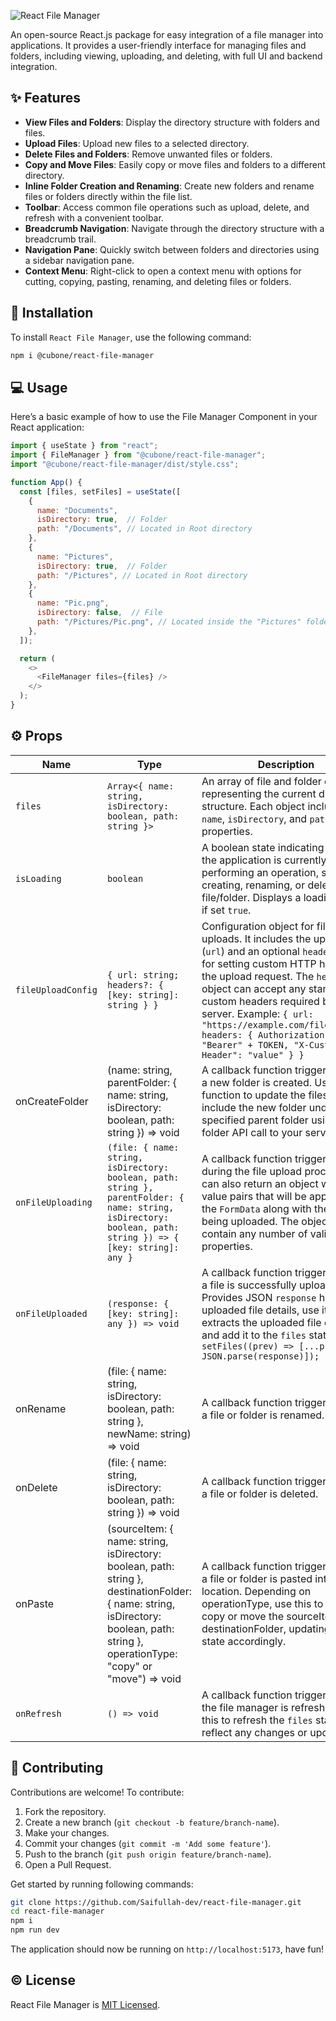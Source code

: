![React File Manager](https://github.com/user-attachments/assets/53b09633-220e-460d-a5a5-48f553640dd0)

An open-source React.js package for easy integration of a file manager into applications. It provides a user-friendly interface for managing files and folders, including viewing, uploading, and deleting, with full UI and backend integration.

## ✨ Features

- **View Files and Folders**: Display the directory structure with folders and files.
- **Upload Files**: Upload new files to a selected directory.
- **Delete Files and Folders**: Remove unwanted files or folders.
- **Copy and Move Files**: Easily copy or move files and folders to a different directory.
- **Inline Folder Creation and Renaming**: Create new folders and rename files or folders directly within the file list.
- **Toolbar**: Access common file operations such as upload, delete, and refresh with a convenient toolbar.
- **Breadcrumb Navigation**: Navigate through the directory structure with a breadcrumb trail.
- **Navigation Pane**: Quickly switch between folders and directories using a sidebar navigation pane.
- **Context Menu**: Right-click to open a context menu with options for cutting, copying, pasting, renaming, and deleting files or folders.

## 🚀 Installation

To install `React File Manager`, use the following command:

```bash
npm i @cubone/react-file-manager
```

## 💻 Usage

Here’s a basic example of how to use the File Manager Component in your React application:

```javascript
import { useState } from "react";
import { FileManager } from "@cubone/react-file-manager";
import "@cubone/react-file-manager/dist/style.css";

function App() {
  const [files, setFiles] = useState([
    {
      name: "Documents",
      isDirectory: true,  // Folder
      path: "/Documents", // Located in Root directory
    },
    {
      name: "Pictures",
      isDirectory: true,  // Folder
      path: "/Pictures", // Located in Root directory
    },
    {
      name: "Pic.png",
      isDirectory: false,  // File
      path: "/Pictures/Pic.png", // Located inside the "Pictures" folder
    },
  ]);

  return (
    <>
      <FileManager files={files} />
    </>
  );
}
```
## ⚙️ Props

| Name       | Type                                                                                           | Description                                                                 |
|-----------------|------------------------------------------------------------------------------------------------|-----------------------------------------------------------------------------|
| `files`         | `Array<{ name: string, isDirectory: boolean, path: string }>`                                 | An array of file and folder objects representing the current directory structure. Each object includes `name`, `isDirectory`, and `path` properties. |
| `isLoading`     | `boolean`                                                                                      | A boolean state indicating whether the application is currently performing an operation, such as creating, renaming, or deleting a file/folder. Displays a loading state if set `true`. |
| `fileUploadConfig`| `{ url: string; headers?: { [key: string]: string } }` | Configuration object for file uploads. It includes the upload URL (`url`) and an optional `headers` object for setting custom HTTP headers in the upload request. The `headers` object can accept any standard or custom headers required by the server. Example: `{ url: "https://example.com/fileupload", headers: { Authorization: "Bearer" + TOKEN, "X-Custom-Header": "value" } }` |
| onCreateFolder | (name: string, parentFolder: { name: string, isDirectory: boolean, path: string }) => void | A callback function triggered when a new folder is created. Use this function to update the files state to include the new folder under the specified parent folder using create folder API call to your server. |
| `onFileUploading`   | `(file: { name: string, isDirectory: boolean, path: string }, parentFolder: { name: string, isDirectory: boolean, path: string }) => { [key: string]: any }`  | A callback function triggered during the file upload process. You can also return an object with key-value pairs that will be appended to the `FormData` along with the file being uploaded. The object can contain any number of valid properties. |
| `onFileUploaded`    | `(response: { [key: string]: any }) => void`                                                                                               | A callback function triggered after a file is successfully uploaded. Provides JSON `response` holding uploaded file details, use it to extracts the uploaded file details and add it to the `files` state e.g. ``setFiles((prev) => [...prev, JSON.parse(response)]);`` | 
| onRename | (file: { name: string, isDirectory: boolean, path: string }, newName: string) => void | A callback function triggered when a file or folder is renamed. |
| onDelete | (file: { name: string, isDirectory: boolean, path: string }) => void | A callback function triggered when a file or folder is deleted. |
| onPaste | (sourceItem: { name: string, isDirectory: boolean, path: string }, destinationFolder: { name: string, isDirectory: boolean, path: string }, operationType: "copy" or "move") => void | A callback function triggered when a file or folder is pasted into a new location. Depending on operationType, use this to either copy or move the sourceItem to the destinationFolder, updating the files state accordingly. |
| `onRefresh`     | `() => void`                                                                                   | A callback function triggered when the file manager is refreshed. Use this to refresh the `files` state to reflect any changes or updates. |

## 🤝 Contributing

Contributions are welcome! To contribute:

1. Fork the repository.
2. Create a new branch (`git checkout -b feature/branch-name`).
3. Make your changes.
4. Commit your changes (`git commit -m 'Add some feature'`).
5. Push to the branch (`git push origin feature/branch-name`).
6. Open a Pull Request.

Get started by running following commands:

```bash
git clone https://github.com/Saifullah-dev/react-file-manager.git
cd react-file-manager
npm i
npm run dev
```
The application should now be running on `http://localhost:5173`, have fun!

## ©️ License

React File Manager is [MIT Licensed](LICENSE).
